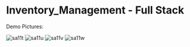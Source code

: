 # Inventory_Management - Full Stack

Demo Pictures:

![sa11t](https://user-images.githubusercontent.com/124744604/217432064-8c20b1fc-eac9-4e88-a15e-36db5fd4154a.png)
![sa11u](https://user-images.githubusercontent.com/124744604/217432067-19b265ab-c61b-47e3-8443-30c64dc2ac37.png)
![sa11v](https://user-images.githubusercontent.com/124744604/217432071-9ef9ef02-c17f-439b-bb24-ab10a713869b.png)
![sa11w](https://user-images.githubusercontent.com/124744604/217432073-280b3521-35be-4763-8ff0-8f4d423dc812.png)
